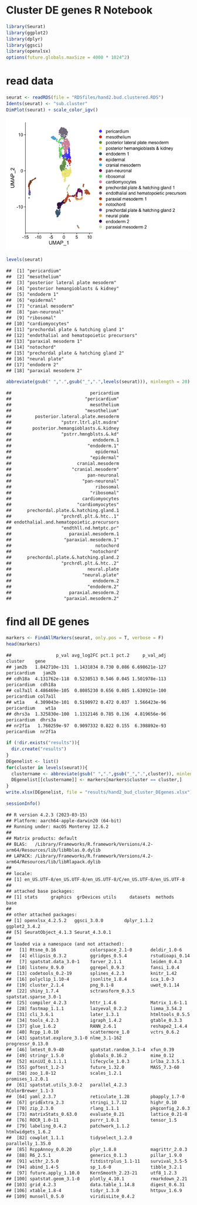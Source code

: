 Cluster DE genes R Notebook
================

``` r
library(Seurat)
library(ggplot2)
library(dplyr)
library(ggsci)
library(openxlsx)
options(future.globals.maxSize = 4000 * 1024^2)
```

# read data

``` r
seurat <- readRDS(file = "RDSfiles/hand2.bud.clustered.RDS")
Idents(seurat) <- "sub.cluster"
DimPlot(seurat) + scale_color_igv()
```

![](Cluster_DEgenes_files/figure-gfm/readdata-1.png)<!-- -->

``` r
levels(seurat)
```

    ##  [1] "pericardium"                             
    ##  [2] "mesothelium"                             
    ##  [3] "posterior lateral plate mesoderm"        
    ##  [4] "posterior hemangioblasts & kidney"       
    ##  [5] "endoderm 1"                              
    ##  [6] "epidermal"                               
    ##  [7] "cranial mesoderm"                        
    ##  [8] "pan-neuronal"                            
    ##  [9] "ribosomal"                               
    ## [10] "cardiomyocytes"                          
    ## [11] "prechordal plate & hatching gland 1"     
    ## [12] "endothalial and hematopoietic precursors"
    ## [13] "paraxial mesoderm 1"                     
    ## [14] "notochord"                               
    ## [15] "prechordal plate & hatching gland 2"     
    ## [16] "neural plate"                            
    ## [17] "endoderm 2"                              
    ## [18] "paraxial mesoderm 2"

``` r
abbreviate(gsub(" ",".",gsub("_",".",levels(seurat))), minlength = 20)
```

    ##                              pericardium 
    ##                            "pericardium" 
    ##                              mesothelium 
    ##                            "mesothelium" 
    ##         posterior.lateral.plate.mesoderm 
    ##                   "pstrr.ltrl.plt.msdrm" 
    ##        posterior.hemangioblasts.&.kidney 
    ##                   "pstrr.hmngblsts.&.kd" 
    ##                               endoderm.1 
    ##                             "endoderm.1" 
    ##                                epidermal 
    ##                              "epidermal" 
    ##                         cranial.mesoderm 
    ##                       "cranial.mesoderm" 
    ##                             pan-neuronal 
    ##                           "pan-neuronal" 
    ##                                ribosomal 
    ##                              "ribosomal" 
    ##                           cardiomyocytes 
    ##                         "cardiomyocytes" 
    ##      prechordal.plate.&.hatching.gland.1 
    ##                   "prchrdl.plt.&.htc..1" 
    ## endothalial.and.hematopoietic.precursors 
    ##                   "endthll.nd.hmtptc.pr" 
    ##                      paraxial.mesoderm.1 
    ##                    "paraxial.mesoderm.1" 
    ##                                notochord 
    ##                              "notochord" 
    ##      prechordal.plate.&.hatching.gland.2 
    ##                   "prchrdl.plt.&.htc..2" 
    ##                             neural.plate 
    ##                           "neural.plate" 
    ##                               endoderm.2 
    ##                             "endoderm.2" 
    ##                      paraxial.mesoderm.2 
    ##                    "paraxial.mesoderm.2"

# find all DE genes

``` r
markers <- FindAllMarkers(seurat, only.pos = T, verbose = F)
head(markers)
```

    ##                 p_val avg_log2FC pct.1 pct.2     p_val_adj     cluster    gene
    ## jam2b   1.842710e-131  1.1431834 0.730 0.086 6.698621e-127 pericardium   jam2b
    ## cdh18a  4.131762e-118  0.5230513 0.546 0.045 1.501978e-113 pericardium  cdh18a
    ## col7a1l 4.486469e-105  0.8085230 0.656 0.085 1.630921e-100 pericardium col7a1l
    ## wt1a    4.309043e-101  0.5190972 0.472 0.037  1.566423e-96 pericardium    wt1a
    ## dhrs3a  1.325830e-100  1.1312146 0.785 0.136  4.819656e-96 pericardium  dhrs3a
    ## nr2f1a   1.760259e-97  0.9097332 0.822 0.155  6.398892e-93 pericardium  nr2f1a

``` r
if (!dir.exists("results")){
  dir.create("results")
}
DEgenelist <- list()
for(cluster in levels(seurat)){
  clustername <- abbreviate(gsub(" ",".",gsub("_",".",cluster)), minlength = 20)
  DEgenelist[[clustername]] <- markers[markers$cluster == cluster,]
}
write.xlsx(DEgenelist, file = "results/hand2_bud_cluster_DEgenes.xlsx")
```

``` r
sessionInfo()
```

    ## R version 4.2.3 (2023-03-15)
    ## Platform: aarch64-apple-darwin20 (64-bit)
    ## Running under: macOS Monterey 12.6.2
    ## 
    ## Matrix products: default
    ## BLAS:   /Library/Frameworks/R.framework/Versions/4.2-arm64/Resources/lib/libRblas.0.dylib
    ## LAPACK: /Library/Frameworks/R.framework/Versions/4.2-arm64/Resources/lib/libRlapack.dylib
    ## 
    ## locale:
    ## [1] en_US.UTF-8/en_US.UTF-8/en_US.UTF-8/C/en_US.UTF-8/en_US.UTF-8
    ## 
    ## attached base packages:
    ## [1] stats     graphics  grDevices utils     datasets  methods   base     
    ## 
    ## other attached packages:
    ## [1] openxlsx_4.2.5.2   ggsci_3.0.0        dplyr_1.1.2        ggplot2_3.4.2     
    ## [5] SeuratObject_4.1.3 Seurat_4.3.0.1    
    ## 
    ## loaded via a namespace (and not attached):
    ##   [1] Rtsne_0.16             colorspace_2.1-0       deldir_1.0-6          
    ##   [4] ellipsis_0.3.2         ggridges_0.5.4         rstudioapi_0.14       
    ##   [7] spatstat.data_3.0-1    farver_2.1.1           leiden_0.4.3          
    ##  [10] listenv_0.9.0          ggrepel_0.9.3          fansi_1.0.4           
    ##  [13] codetools_0.2-19       splines_4.2.3          knitr_1.42            
    ##  [16] polyclip_1.10-4        jsonlite_1.8.4         ica_1.0-3             
    ##  [19] cluster_2.1.4          png_0.1-8              uwot_0.1.14           
    ##  [22] shiny_1.7.4            sctransform_0.3.5      spatstat.sparse_3.0-1 
    ##  [25] compiler_4.2.3         httr_1.4.6             Matrix_1.6-1.1        
    ##  [28] fastmap_1.1.1          lazyeval_0.2.2         limma_3.54.2          
    ##  [31] cli_3.6.1              later_1.3.1            htmltools_0.5.5       
    ##  [34] tools_4.2.3            igraph_1.4.2           gtable_0.3.3          
    ##  [37] glue_1.6.2             RANN_2.6.1             reshape2_1.4.4        
    ##  [40] Rcpp_1.0.10            scattermore_1.0        vctrs_0.6.2           
    ##  [43] spatstat.explore_3.1-0 nlme_3.1-162           progressr_0.13.0      
    ##  [46] lmtest_0.9-40          spatstat.random_3.1-4  xfun_0.39             
    ##  [49] stringr_1.5.0          globals_0.16.2         mime_0.12             
    ##  [52] miniUI_0.1.1.1         lifecycle_1.0.3        irlba_2.3.5.1         
    ##  [55] goftest_1.2-3          future_1.32.0          MASS_7.3-60           
    ##  [58] zoo_1.8-12             scales_1.2.1           promises_1.2.0.1      
    ##  [61] spatstat.utils_3.0-2   parallel_4.2.3         RColorBrewer_1.1-3    
    ##  [64] yaml_2.3.7             reticulate_1.28        pbapply_1.7-0         
    ##  [67] gridExtra_2.3          stringi_1.7.12         highr_0.10            
    ##  [70] zip_2.3.0              rlang_1.1.1            pkgconfig_2.0.3       
    ##  [73] matrixStats_0.63.0     evaluate_0.21          lattice_0.21-8        
    ##  [76] ROCR_1.0-11            purrr_1.0.1            tensor_1.5            
    ##  [79] labeling_0.4.2         patchwork_1.1.2        htmlwidgets_1.6.2     
    ##  [82] cowplot_1.1.1          tidyselect_1.2.0       parallelly_1.35.0     
    ##  [85] RcppAnnoy_0.0.20       plyr_1.8.8             magrittr_2.0.3        
    ##  [88] R6_2.5.1               generics_0.1.3         pillar_1.9.0          
    ##  [91] withr_2.5.0            fitdistrplus_1.1-11    survival_3.5-5        
    ##  [94] abind_1.4-5            sp_1.6-0               tibble_3.2.1          
    ##  [97] future.apply_1.10.0    KernSmooth_2.23-21     utf8_1.2.3            
    ## [100] spatstat.geom_3.1-0    plotly_4.10.1          rmarkdown_2.21        
    ## [103] grid_4.2.3             data.table_1.14.8      digest_0.6.31         
    ## [106] xtable_1.8-4           tidyr_1.3.0            httpuv_1.6.9          
    ## [109] munsell_0.5.0          viridisLite_0.4.2
